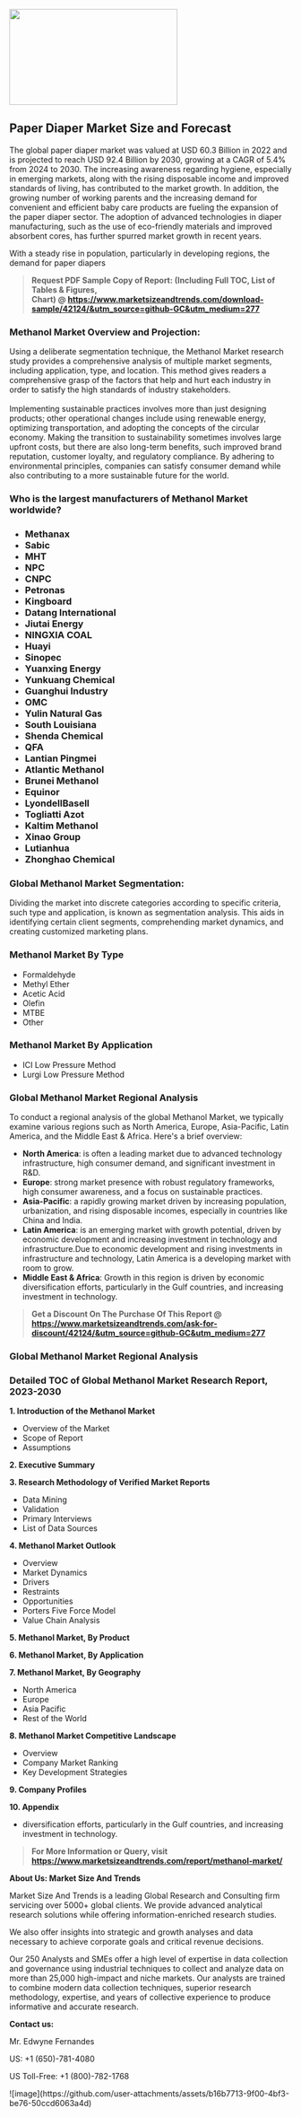 <p><img class="alignnone size-medium wp-image-20088" src="https://ffe5etoiles.com/wp-content/uploads/2024/12/MST1-300x171.png" alt="" width="300" height="171" /></p><h2>Paper Diaper Market Size and Forecast</h2><p>The global paper diaper market was valued at USD 60.3 Billion in 2022 and is projected to reach USD 92.4 Billion by 2030, growing at a CAGR of 5.4% from 2024 to 2030. The increasing awareness regarding hygiene, especially in emerging markets, along with the rising disposable income and improved standards of living, has contributed to the market growth. In addition, the growing number of working parents and the increasing demand for convenient and efficient baby care products are fueling the expansion of the paper diaper sector. The adoption of advanced technologies in diaper manufacturing, such as the use of eco-friendly materials and improved absorbent cores, has further spurred market growth in recent years.</p><p>With a steady rise in population, particularly in developing regions, the demand for paper diapers</p><blockquote id="" class=""><strong>Request PDF Sample Copy of Report: (Including Full TOC, List of Tables &amp; Figures, Chart)&nbsp;@&nbsp;<strong><a href="https://www.marketsizeandtrends.com/download-sample/42124/&utm_source=github-GC&utm_medium=277" target="_blank">https://www.marketsizeandtrends.com/download-sample/42124/&utm_source=github-GC&utm_medium=277</a></strong></strong></blockquote><h3 id="" class="">Methanol Market&nbsp;Overview and Projection:</h3><p id="" class="">Using a deliberate segmentation technique, the Methanol Market research study provides a comprehensive analysis of multiple market segments, including application, type, and location. This method gives readers a comprehensive grasp of the factors that help and hurt each industry in order to satisfy the high standards of industry stakeholders. <br /> <br />Implementing sustainable practices involves more than just designing products; other operational changes include using renewable energy, optimizing transportation, and adopting the concepts of the circular economy. Making the transition to sustainability sometimes involves large upfront costs, but there are also long-term benefits, such improved brand reputation, customer loyalty, and regulatory compliance. By adhering to environmental principles, companies can satisfy consumer demand while also contributing to a more sustainable future for the world.</p><h3 id="" class="">Who is the largest manufacturers of&nbsp;Methanol Market worldwide?</h3><h3 class=""><p><ul><li>Methanax </li><li> Sabic </li><li> MHT </li><li> NPC </li><li> CNPC </li><li> Petronas </li><li> Kingboard </li><li> Datang International </li><li> Jiutai Energy </li><li> NINGXIA COAL </li><li> Huayi </li><li> Sinopec </li><li> Yuanxing Energy </li><li> Yunkuang Chemical </li><li> Guanghui Industry </li><li> OMC </li><li> Yulin Natural Gas </li><li> South Louisiana </li><li> Shenda Chemical </li><li> QFA </li><li> Lantian Pingmei </li><li> Atlantic Methanol </li><li> Brunei Methanol </li><li> Equinor </li><li> LyondellBasell </li><li> Togliatti Azot </li><li> Kaltim Methanol </li><li> Xinao Group </li><li> Lutianhua </li><li> Zhonghao Chemical</li></ul></p></h3><h3 id="" class="">Global&nbsp;Methanol Market Segmentation:</h3><p id="" class="">Dividing the market into discrete categories according to specific criteria, such type and application, is known as segmentation analysis. This aids in identifying certain client segments, comprehending market dynamics, and creating customized marketing plans.</p><h3 id="" class="">Methanol Market&nbsp;By Type</h3><p><p><ul><li>Formaldehyde </li><li> Methyl Ether </li><li> Acetic Acid </li><li> Olefin </li><li> MTBE </li><li> Other</p></li></ul></p></p><h3 id="" class="">Methanol Market&nbsp;By Application</h3><p class=""><p><ul><li>ICI Low Pressure Method </li><li> Lurgi Low Pressure Method</li></ul></p></p><h3 id="" class="">Global Methanol Market Regional Analysis</h3><p id="" class="">To conduct a regional analysis of the global Methanol Market, we typically examine various regions such as North America, Europe, Asia-Pacific, Latin America, and the Middle East &amp; Africa. Here's a brief overview:</p><ul><li><strong>North America</strong>: is often a leading market due to advanced technology infrastructure, high consumer demand, and significant investment in R&amp;D.</li><li><strong>Europe</strong>: strong market presence with robust regulatory frameworks, high consumer awareness, and a focus on sustainable practices.</li><li><strong>Asia-Pacific</strong>: a rapidly growing market driven by increasing population, urbanization, and rising disposable incomes, especially in countries like China and India.</li><li><strong>Latin America</strong>: is an emerging market with growth potential, driven by economic development and increasing investment in technology and infrastructure.Due to economic development and rising investments in infrastructure and technology, Latin America is a developing market with room to grow.</li><li><strong>Middle East &amp; Africa</strong>: Growth in this region is driven by economic diversification efforts, particularly in the Gulf countries, and increasing investment in technology.</li></ul><blockquote id="" class=""><strong>Get a Discount On The Purchase Of This Report @ <strong><a href="https://www.marketsizeandtrends.com/ask-for-discount/42124/&utm_source=github-GC&utm_medium=277" target="_blank">https://www.marketsizeandtrends.com/ask-for-discount/42124/&utm_source=github-GC&utm_medium=277</a></strong></strong></blockquote><h3 id="" class="">Global Methanol Market Regional Analysis</h3><h3 id="" class="">Detailed TOC of Global Methanol Market Research Report, 2023-2030</h3><p id="" class=""><strong>1. Introduction of the Methanol Market</strong></p><ul><li>Overview of the Market</li><li>Scope of Report</li><li>Assumptions</li></ul><p id="" class=""><strong>2. Executive Summary</strong></p><p id="" class=""><strong>3. Research Methodology of Verified Market Reports</strong></p><ul><li>Data Mining</li><li>Validation</li><li>Primary Interviews</li><li>List of Data Sources</li></ul><p id="" class=""><strong>4. Methanol Market Outlook</strong></p><ul><li>Overview</li><li>Market Dynamics</li><li>Drivers</li><li>Restraints</li><li>Opportunities</li><li>Porters Five Force Model</li><li>Value Chain Analysis</li></ul><p id="" class=""><strong>5. Methanol Market, By Product</strong></p><p id="" class=""><strong>6. Methanol Market, By Application</strong></p><p id="" class=""><strong>7. Methanol Market, By Geography</strong></p><ul><li>North America</li><li>Europe</li><li>Asia Pacific</li><li>Rest of the World</li></ul><p id="" class=""><strong>8. Methanol Market Competitive Landscape</strong></p><ul><li>Overview</li><li>Company Market Ranking</li><li>Key Development Strategies</li></ul><p id="" class=""><strong>9. Company Profiles</strong></p><p id="" class=""><strong>10. Appendix</strong></p><ul><li>diversification efforts, particularly in the Gulf countries, and increasing investment in technology.</li></ul><blockquote id="" class=""><strong>For More Information or Query, visit <strong><strong><a href="https://www.marketsizeandtrends.com/report/methanol-market/" target="_blank">https://www.marketsizeandtrends.com/report/methanol-market/</a></strong></strong></strong></blockquote><p id="" class=""><strong>About Us: Market Size And Trends</strong></p><p id="" class="">Market Size And Trends is a leading Global Research and Consulting firm servicing over 5000+ global clients. We provide advanced analytical research solutions while offering information-enriched research studies.</p><p id="" class="">We also offer insights into strategic and growth analyses and data necessary to achieve corporate goals and critical revenue decisions.</p><p id="" class="">Our 250 Analysts and SMEs offer a high level of expertise in data collection and governance using industrial techniques to collect and analyze data on more than 25,000 high-impact and niche markets. Our analysts are trained to combine modern data collection techniques, superior research methodology, expertise, and years of collective experience to produce informative and accurate research.</p><p id="" class=""><strong>Contact us:</strong></p><p id="" class="">Mr. Edwyne Fernandes</p><p id="" class="">US: +1 (650)-781-4080</p><p id="" class="">US Toll-Free: +1 (800)-782-1768</p>
![image](https://github.com/user-attachments/assets/b16b7713-9f00-4bf3-be76-50ccd6063a4d)
